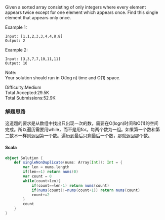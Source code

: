 Given a sorted array consisting of only integers where every element appears twice except for one element which appears once. Find this single element that appears only once.

Example 1:
```
Input: [1,1,2,3,3,4,4,8,8]
Output: 2
```
Example 2:
```
Input: [3,3,7,7,10,11,11]
Output: 10
```
Note:  
Your solution should run in O(log n) time and O(1) space.

Difficulty:Medium  
Total Accepted:29.5K  
Total Submissions:52.9K  

### 解题思路
这道题的要求是从数组中找出只出现一次的数，需要在O(logn)时间和O(1)的空间完成。所以遍历需要用while，而不是用for。每两个数为一组。如果第一个数和第二数不一样则返回第一个数。遍历到最后只剩最后一个数，那就返回那个数。
#### Scala
```scala
object Solution {
    def singleNonDuplicate(nums: Array[Int]): Int = {
        var len = nums.length
        if(len==1) return nums(0)
        var count = 0
        while(count<len){
            if(count==len-1) return nums(count)
            if(nums(count)!=nums(count+1)) return nums(count)
            count+=2
        }
        count
    }
}
```